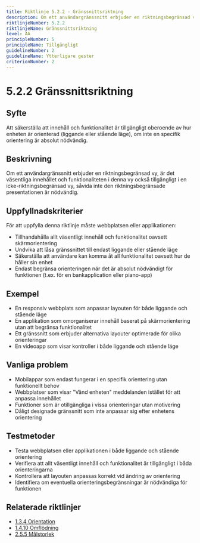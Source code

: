 ```yaml
---
title: Riktlinje 5.2.2 - Gränssnittsriktning
description: Om ett användargränssnitt erbjuder en riktningsbegränsad vy, är det väsentliga innehållet och funktionaliteten i denna vy också tillgängligt i en icke-riktningsbegränsad vy, såvida inte den riktningsbegränsade presentationen är nödvändig.
riktlinjeNumber: 5.2.2
riktlinjeName: Gränssnittsriktning
level: AA
principleNumber: 5
principleName: Tillgängligt
guidelineNumber: 2
guidelineName: Ytterligare gester
criterionNumber: 2
---
```


# 5.2.2 Gränssnittsriktning

## Syfte

Att säkerställa att innehåll och funktionalitet är tillgängligt oberoende av hur enheten är orienterad (liggande eller stående läge), om inte en specifik orientering är absolut nödvändig.

## Beskrivning

Om ett användargränssnitt erbjuder en riktningsbegränsad vy, är det väsentliga innehållet och funktionaliteten i denna vy också tillgängligt i en icke-riktningsbegränsad vy, såvida inte den riktningsbegränsade presentationen är nödvändig.

## Uppfyllnadskriterier

För att uppfylla denna riktlinje måste webbplatsen eller applikationen:

- Tillhandahålla allt väsentligt innehåll och funktionalitet oavsett skärmorientering
- Undvika att låsa gränssnittet till endast liggande eller stående läge
- Säkerställa att användare kan komma åt all funktionalitet oavsett hur de håller sin enhet
- Endast begränsa orienteringen när det är absolut nödvändigt för funktionen (t.ex. för en bankapplication eller piano-app)

## Exempel

- En responsiv webbplats som anpassar layouten för både liggande och stående läge
- En applikation som omorganiserar innehåll baserat på skärmorientering utan att begränsa funktionalitet
- Ett gränssnitt som erbjuder alternativa layouter optimerade för olika orienteringar
- En videoapp som visar kontroller i både liggande och stående läge

## Vanliga problem

- Mobilappar som endast fungerar i en specifik orientering utan funktionellt behov
- Webbplatser som visar "Vänd enheten" meddelanden istället för att anpassa innehållet
- Funktioner som är otillgängliga i vissa orienteringar utan motivering
- Dåligt designade gränssnitt som inte anpassar sig efter enhetens orientering

## Testmetoder

- Testa webbplatsen eller applikationen i både liggande och stående orientering
- Verifiera att allt väsentligt innehåll och funktionalitet är tillgängligt i båda orienteringarna
- Kontrollera att layouten anpassas korrekt vid ändring av orientering
- Identifiera om eventuella orienteringsbegränsningar är nödvändiga för funktionen

## Relaterade riktlinjer

- [1.3.4 Orientation](/wcag/1/3/4/orientation)
- [1.4.10 Omflödning](/wcag/1/4/10/omflodning)
- [2.5.5 Målstorlek](/wcag/2/5/5/malstorlek)

